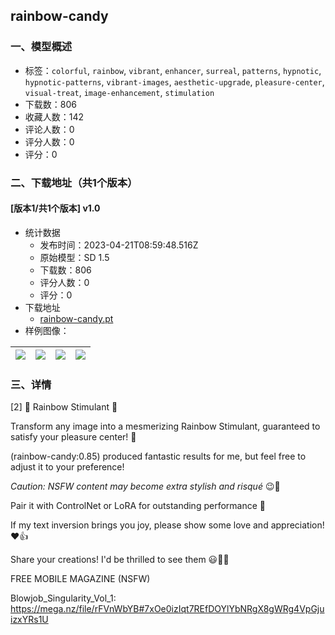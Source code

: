 ## rainbow-candy
### 一、模型概述

- 标签：`colorful`, `rainbow`, `vibrant`, `enhancer`, `surreal`, `patterns`, `hypnotic`, `hypnotic-patterns`, `vibrant-images`, `aesthetic-upgrade`, `pleasure-center`, `visual-treat`, `image-enhancement`, `stimulation`
- 下载数：806
- 收藏人数：142
- 评论人数：0
- 评分人数：0
- 评分：0

### 二、下载地址（共1个版本）

#### [版本1/共1个版本] v1.0

- 统计数据
  - 发布时间：2023-04-21T08:59:48.516Z
  - 原始模型：SD 1.5
  - 下载数：806
  - 评分人数：0
  - 评分：0
- 下载地址
  - [rainbow-candy.pt](https://civitai.com/api/download/models/51381)
- 样例图像：

| <img src="https://image.civitai.com/xG1nkqKTMzGDvpLrqFT7WA/3f98035d-b4bc-4f92-de42-9384bf2a2100/width=450/553227.jpeg" /> | <img src="https://image.civitai.com/xG1nkqKTMzGDvpLrqFT7WA/3b4290f7-d95c-46c6-bfef-226b0a953300/width=450/553216.jpeg" /> | <img src="https://image.civitai.com/xG1nkqKTMzGDvpLrqFT7WA/613b6ef8-2837-4c3a-caf9-09029be73b00/width=450/553210.jpeg" /> | <img src="https://image.civitai.com/xG1nkqKTMzGDvpLrqFT7WA/4f2d0031-7f56-48a6-ba08-c6547e7b6500/width=450/553213.jpeg" /> |
| ---- | ---- | ---- | ---- |


### 三、详情
<p>[2] 🌈 Rainbow Stimulant 🍭</p><p>Transform any image into a mesmerizing Rainbow Stimulant, guaranteed to satisfy your pleasure center! 🌟</p><p>(rainbow-candy:0.85) produced fantastic results for me, but feel free to adjust it to your preference!</p><p><em>Caution: NSFW content may become extra stylish and risqué</em> 😉💋</p><p>Pair it with ControlNet or LoRA for outstanding performance 🚀</p><p>If my text inversion brings you joy, please show some love and appreciation! ❤️👍</p><p>Share your creations! I'd be thrilled to see them 😃👀✨</p><p></p><p>FREE MOBILE MAGAZINE (NSFW)</p><p>Blowjob_Singularity_Vol_1:<br /><a target="_blank" rel="ugc" href="https://mega.nz/file/rFVnWbYB#7xOe0izIqt7REfDOYlYbNRgX8gWRg4VpGjuizxYRs1U">https://mega.nz/file/rFVnWbYB#7xOe0izIqt7REfDOYlYbNRgX8gWRg4VpGjuizxYRs1U</a></p>